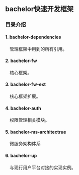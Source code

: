 ## bachelor快速开发框架

### 目录介绍

#### 1. bachelor-dependencies
&emsp;管理框架中用到的所有引用。

#### 2. bachelor-fw
&emsp;核心框架。

#### 3. bachelor-fw-ext
&emsp;核心框架扩展。

#### 4. bachelor-auth
&emsp;权限管理相关模块。

#### 5. bachelor-ms-architectrue
&emsp;微服务架构体系

#### 6. bachelor-up
&emsp;与现行用户平台对接的实现实例。